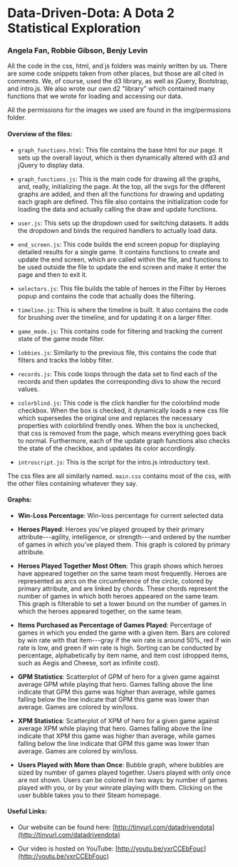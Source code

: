 Data-Driven-Dota: A Dota 2 Statistical Exploration
=====================

### Angela Fan, Robbie Gibson, Benjy Levin

All the code in the css, html, and js folders was mainly written by us.
There are some code snippets taken from other places, but those are all cited in comments.
We, of course, used the d3 library, as well as jQuery, Bootstrap, and intro.js.
We also wrote our own d2 "library" which contained many functions that we wrote for loading and accessing our data.

All the permissions for the images we used are found in the img/permssions folder.

#### Overview of the files:

* `graph_functions.html`:
This file contains the base html for our page.
It sets up the overall layout, which is then dynamically altered with d3 and jQuery to display data.

* `graph_functions.js`: 
This is the main code for drawing all the graphs, and, really, initializing the page.
At the top, all the svgs for the different graphs are added, and then all the functions for drawing and updating each graph are defined.
This file also contains the initialization code for loading the data and actually calling the draw and update functions.

* `user.js`:
This sets up the dropdown used for switching datasets.
It adds the dropdown and binds the required handlers to actually load data.

* `end_screen.js`: 
This code builds the end screen popup for displaying detailed results for a single game.
It contains functions to create and update the end screen, which are called within the file, and functions to be used outside the file to update the end screen and make it enter the page and then to exit it.

* `selectors.js`:
This file builds the table of heroes in the Filter by Heroes popup and contains the code that actually does the filtering.

* `timeline.js`:
This is where the timeline is built.
It also contains the code for brushing over the timeline, and for updating it on a larger filter.

* `game_mode.js`:
This contains code for filtering and tracking the current state of the game mode filter.

* `lobbies.js`:
Similarly to the previous file, this contains the code that filters and tracks the lobby filter.

* `records.js`:
This code loops through the data set to find each of the records and then updates the corresponding divs to show the record values.

* `colorblind.js`:
This code is the click handler for the colorblind mode checkbox.
When the box is checked, it dynamically loads a new css file which supersedes the original one and replaces the necessary properties with colorblind frendly ones.
When the box is unchecked, that css is removed from the page, which means everything goes back to normal.
Furthermore, each of the update graph functions also checks the state of the checkbox, and updates its color accordingly.

* `introscript.js`:
This is the script for the intro.js introductory text.

The css files are all similarly named.
`main.css` contains most of the css, with the other files containing whatever they say.

#### Graphs:

* **Win-Loss Percentage**:
Win-loss percentage for current selected data 

* **Heroes Played**: 
Heroes you’ve played grouped by their primary attribute---agility, intelligence, or strength---and ordered by the number of games in which you’ve played them.
This graph is colored by primary attribute. 

* **Heroes Played Together Most Often**: 
This graph shows which heroes have appeared together on the same team most frequently.
Heroes are represented as arcs on the circumference of the circle, colored by primary attribute, and are linked by chords.
These chords represent the number of games in which both heroes appeared on the same team.
This graph is filterable to set a lower bound on the number of games in which the heroes appeared together, on the same team. 

* **Items Purchased as Percentage of Games Played**: 
Percentage of games in which you ended the game with a given item. Bars are colored by win rate with that item---gray if the win rate is around 50%, red if win rate is low, and green if win rate is high.
Sorting can be conducted by percentage, alphabetically by item name, and item cost (dropped items, such as Aegis and Cheese, sort as infinite cost). 

* **GPM Statistics**:
Scatterplot of GPM of hero for a given game against average GPM while playing that hero.
Games falling above the line indicate that GPM this game was higher than average, while games falling below the line indicate that GPM this game was lower than average.
Games are colored by win/loss. 

* **XPM Statistics**: Scatterplot of XPM of hero for a given game against average XPM while playing that hero.
Games falling above the line indicate that XPM this game was higher than average, while games falling below the line indicate that GPM this game was lower than average.
Games are colored by win/loss. 

* **Users Played with More than Once**:
Bubble graph, where bubbles are sized by number of games played together.
Users played with only once are not shown.
Users can be colored in two ways: by number of games played with you, or by your winrate playing with them.
Clicking on the user bubble takes you to their Steam homepage. 

#### Useful Links: 

* Our website can be found here: [http://tinyurl.com/datadrivendota](http://tinyurl.com/datadrivendota)

* Our video is hosted on YouTube: [http://youtu.be/vxrCCEbFouc](http://youtu.be/vxrCCEbFouc)